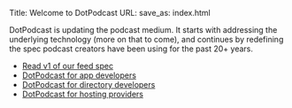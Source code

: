 Title: Welcome to DotPodcast
URL:
save_as: index.html


DotPodcast is updating the podcast medium. It starts with addressing the underlying technology
(more on that to come), and continues by redefining the spec podcast
creators have been using for the past 20+ years.

- [Read v1 of our feed spec](spec-v1)
- [DotPodcast for app developers](guides/apps)
- [DotPodcast for directory developers](guides/directories)
- [DotPodcast for hosting providers](guides/hosting)
